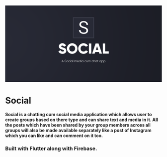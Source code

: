 ![Poster](/Screenshort/thumbnail.png)

# Social

**Social is a chatting cum social media application which allows user to create groups based on there type and can share text and media in it. All the posts which have been shared by your group members across all groups will also be made available separately like a post of Instagram which you can like and can comment on it too.**

### Built with Flutter along with Firebase.

